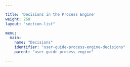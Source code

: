 ```yaml
---

title: 'Decisions in the Process Engine'
weight: 260
layout: "section-list"

menu:
  main:
    name: "Decisions"
    identifier: "user-guide-process-engine-decisions"
    parent: "user-guide-process-engine"

---
```

